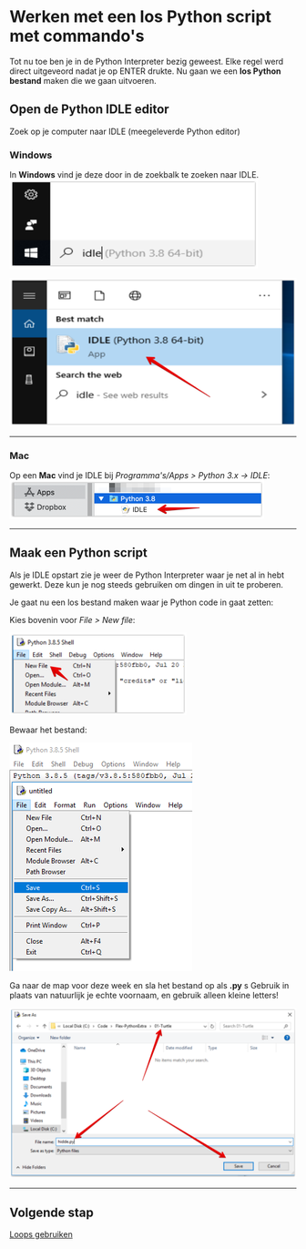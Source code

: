 # Werken met een los Python script met commando's

Tot nu toe ben je in de Python Interpreter bezig geweest. Elke regel werd direct uitgeveord nadat je op ENTER drukte.
Nu gaan we een **los Python bestand** maken die we gaan uitvoeren.


## Open de Python IDLE editor
Zoek op je computer naar IDLE (meegeleverde Python editor)

### Windows
In **Windows** vind je deze door in de zoekbalk te zoeken naar IDLE. 
![](idle_win_01.png)

![](idle_win_02.png)

---

### Mac
Op een **Mac** vind je IDLE bij *Programma's/Apps > Python 3.x -> IDLE*:
![](idle_mac.png)

---

## Maak een Python script
Als je IDLE opstart zie je weer de Python Interpreter waar je net al in hebt gewerkt. Deze kun je nog steeds gebruiken om dingen in uit te proberen.

Je gaat nu een los bestand maken waar je Python code in gaat zetten:

Kies bovenin voor *File > New file*:

![](new_file.png)

Bewaar het bestand:

![](save_file_01.png)

Ga naar de map voor deze week en sla het bestand op als **<jouwvoornaam>.py**  s
Gebruik in plaats van <jouwnaam> natuurlijk je echte voornaam, en gebruik alleen kleine letters!

![](save_file_02.png)

---

## Volgende stap

[Loops gebruiken](../05-loop-it/)
